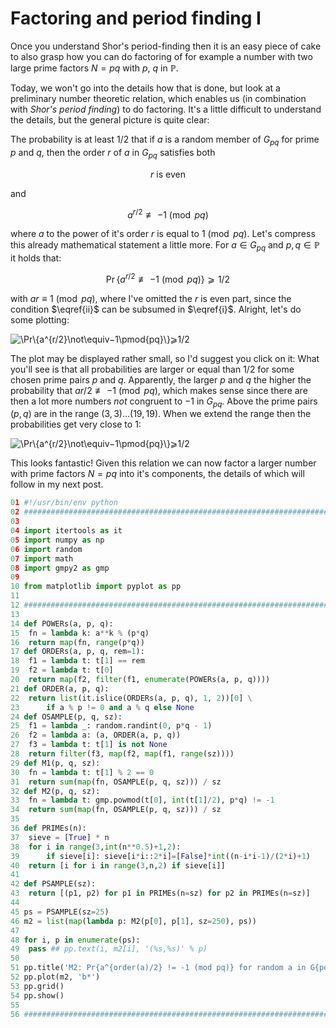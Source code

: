 # Factoring and period finding I

Once you understand Shor's period-finding then it is an easy piece of cake to also grasp how you can do factoring of for example a number with two large prime factors $N=pq$ with $p$, $q$ in $\mathbb{P}$.

Today, we won't go into the details how that is done, but look at a preliminary number theoretic relation, which enables us (in combination with *Shor's period finding*) to do factoring. It's a little difficult to understand the details, but the general picture is quite clear:

The probability is at least $1/2$ that if $a$ is a random member of $G_{pq}$ for prime $p$ and $q$, then the order $r$ of $a$ in $G_{pq}$ satisfies both 

$$\begin{equation}r\text{ is even}\label{i}\end{equation}$$

and 

$$\begin{equation}a^{r/2}\not\equiv−1 \pmod{pq}\label{ii}\end{equation}$$

where $a$ to the power of it's order $r$ is equal to $1 \pmod{pq}$. Let's compress this already mathematical statement a little more. For $a\in G_{pq}$ and $p, q\in\mathbb{P}$ it holds that:

$$\begin{equation}\Pr\{a^{r/2}\not\equiv−1\pmod{pq}\}⩾1/2\end{equation}$$

with $ar\equiv1\pmod{pq}$, where I've omitted the $r$ is even part, since the condition $\eqref{ii}$ can be subsumed in $\eqref{i}$. Alright, let's do some plotting:

![$\Pr\{a^{r/2}\not\equiv−1\pmod{pq}\}⩾1/2$][1]

The plot may be displayed rather small, so I'd suggest you click on it: What you'll see is that all probabilities are larger or equal than $1/2$ for some chosen prime pairs $p$ and $q$. Apparently, the larger $p$ and $q$ the higher the probability that $ar/2\not\equiv−1\pmod{pq}$, which makes sense since there are then a lot more numbers *not* congruent to $−1$ in $G_{pq}$. Above the prime pairs $(p,q)$ are in the range $(3,3)$…$(19,19)$. When we extend the range then the probabilities get very close to $1$:

![$\Pr\{a^{r/2}\not\equiv−1\pmod{pq}\}⩾1/2$][2]

This looks fantastic! Given this relation we can now factor a larger number with prime factors $N=pq$ into it's components, the details of which will follow in my next post.

```python
01 #!/usr/bin/env python
02 ########################################################################
03 
04 import itertools as it
05 import numpy as np
06 import random
07 import math
08 import gmpy2 as gmp
09 
10 from matplotlib import pyplot as pp
11 
12 ########################################################################
13 
14 def POWERs(a, p, q):
15 	fn = lambda k: a**k % (p*q)
16 	return map(fn, range(p*q))
17 def ORDERs(a, p, q, rem=1):
18 	f1 = lambda t: t[1] == rem
19 	f2 = lambda t: t[0]
20 	return map(f2, filter(f1, enumerate(POWERs(a, p, q))))
21 def ORDER(a, p, q):
22 	return list(it.islice(ORDERs(a, p, q), 1, 2))[0] \
23 		if a % p != 0 and a % q else None
24 def OSAMPLE(p, q, sz):
25 	f1 = lambda _: random.randint(0, p*q - 1)
26 	f2 = lambda a: (a, ORDER(a, p, q))
27 	f3 = lambda t: t[1] is not None
28 	return filter(f3, map(f2, map(f1, range(sz))))
29 def M1(p, q, sz):
30 	fn = lambda t: t[1] % 2 == 0
31 	return sum(map(fn, OSAMPLE(p, q, sz))) / sz
32 def M2(p, q, sz):
33 	fn = lambda t: gmp.powmod(t[0], int(t[1]/2), p*q) != -1
34 	return sum(map(fn, OSAMPLE(p, q, sz))) / sz
35 
36 def PRIMEs(n):
37 	sieve = [True] * n
38 	for i in range(3,int(n**0.5)+1,2):
39 		if sieve[i]: sieve[i*i::2*i]=[False]*int((n-i*i-1)/(2*i)+1)
40 	return [i for i in range(3,n,2) if sieve[i]]
41 
42 def PSAMPLE(sz):
43 	return [(p1, p2) for p1 in PRIMEs(n=sz) for p2 in PRIMEs(n=sz)]
44 
45 ps = PSAMPLE(sz=25)
46 m2 = list(map(lambda p: M2(p[0], p[1], sz=250), ps))
47 
48 for i, p in enumerate(ps):
49 	pass ## pp.text(i, m2[i], '(%s,%s)' % p)
50 
51 pp.title('M2: Pr{a^{order(a)/2} != -1 (mod pq)} for random a in G{pq}')
52 pp.plot(m2, 'b*')
53 pp.grid()
54 pp.show()
55 
56 ########################################################################
```

[1]: https://4.bp.blogspot.com/-JZG-tGcZzFM/VtFCxXZww1I/AAAAAAAAARY/hvlsYNAam6w/s640/m2-a.png

[2]: https://1.bp.blogspot.com/-WOePAeljKWc/VtFCxyIIGsI/AAAAAAAAARo/FO_nV5cWoW8/s640/m2-d.png
